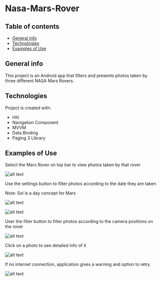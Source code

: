 # Nasa-Mars-Rover
## Table of contents
* [General info](#general-info)
* [Technologies](#technologies)
* [Examples of Use](#examples-of-use)

## General info
This project is an Android app that filters and presents photos taken by three different NASA Mars Rovers.
	
## Technologies
Project is created with:
* Hilt
* Navigation Component
* MVVM
* Data Binding
* Paging 3 Library

## Examples of Use

Select the Mars Rover on top bar to view photos taken by that rover

![alt text](https://github.com/nisakko/Nasa-Mars-Rover/blob/app/select-rovers.jpeg?raw=true)


Use the settings button to filter photos according to the date they are taken

Note: Sol is a day concept for Mars

![alt text](https://github.com/nisakko/Nasa-Mars-Rover/blob/app/filter.jpeg?raw=true)

![alt text](https://github.com/nisakko/Nasa-Mars-Rover/blob/app/sol.jpeg?raw=true)

User the filter button to filter photos according to the camera positions on the rover

![alt text](https://github.com/nisakko/Nasa-Mars-Rover/blob/app/filter-camera.jpeg?raw=true)

Click on a photo to see detailed info of it

![alt text](https://github.com/nisakko/Nasa-Mars-Rover/blob/app/photo-info.jpeg?raw=true)

	
If no internet connection, application gives a warning and option to retry

![alt text](https://github.com/nisakko/Nasa-Mars-Rover/blob/app/network-error.jpeg?raw=true)
